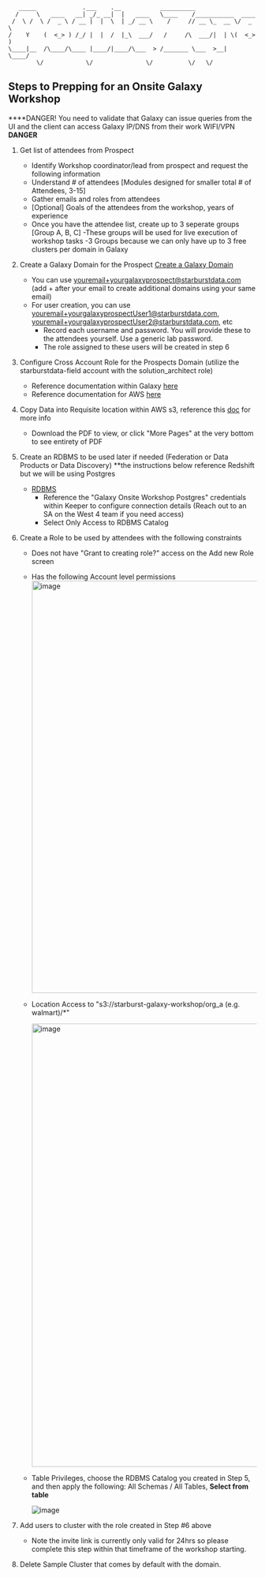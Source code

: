 
       _____             .___    .__           __________                   
      /     \   ____   __| _/_ __|  |   ____   \____    /___________  ____  
     /  \ /  \ /  _ \ / __ |  |  \  | _/ __ \    /     // __ \_  __ \/  _ \ 
    /    Y    (  <_> ) /_/ |  |  /  |_\  ___/   /     /\  ___/|  | \(  <_> )
    \____|__  /\____/\____ |____/|____/\___  > /_______ \___  >__|   \____/ 
            \/            \/               \/          \/   \/              
 

## Steps to Prepping for an Onsite Galaxy Workshop

****DANGER! You need to validate that Galaxy can issue queries from the UI and the client can access Galaxy IP/DNS from their work WIFI/VPN ****DANGER****

1. Get list of attendees from Prospect
   - Identify Workshop coordinator/lead from prospect and request the following information
   - Understand # of attendees [Modules designed for smaller total # of Attendees, 3-15]
   - Gather emails and roles from attendees
   - [Optional] Goals of the attendees from the workshop, years of experience
   - Once you have the attendee list, create up to 3 seperate groups [Group A, B, C]
        -These groups will be used for live execution of workshop tasks
        -3 Groups because we can only have up to 3 free clusters per domain in Galaxy
     
2. Create a Galaxy Domain for the Prospect [Create a Galaxy Domain ](https://www.starburst.io/platform/starburst-galaxy/start/)
   - You can use youremail+yourgalaxyprospect@starburstdata.com (add + after your email to create additional domains using your same email)
   - For user creation, you can use youremail+yourgalaxyprospectUser1@starburstdata.com, youremail+yourgalaxyprospectUser2@starburstdata.com, etc
        - Record each username and password. You will provide these to the attendees yourself. Use a generic lab password.
        - The role assigned to these users will be created in step 6
     
3. Configure Cross Account Role for the Prospects Domain (utilize the starburstdata-field account with the solution_architect role)
   - Reference documentation within Galaxy [here](https://docs.starburst.io/starburst-galaxy/cloud-settings/aws.html)
   - Reference documentation for AWS [here](https://docs.starburst.io/starburst-galaxy/security/external-aws.html#cross-account-iam-role)
     
4. Copy Data into Requisite location within AWS s3, reference this [doc](https://github.com/starburstdata/SA-Galaxy-Workshop/blob/main/Module_Zero-Pre-Work/AWS_S3_Setup.pdf) for more info
   - Download the PDF to view, or click "More Pages" at the very bottom to see entirety of PDF
     
5. Create an RDBMS to be used later if needed (Federation or Data Products or Data Discovery) **the instructions below reference Redshift but we will be using Postgres
   - [RDBMS](https://github.com/starburstdata/SA-Galaxy-Workshop/blob/main/Module_One-Galaxy-Overview/Create_Database_Catalog_Galaxy.pdf)
      - Reference the "Galaxy Onsite Workshop Postgres" credentials within Keeper to configure connection details (Reach out to an SA on the West 4 team if you need access)
      - Select Only Access to RDBMS Catalog
        
6. Create a Role to be used by attendees with the following constraints
   - Does not have "Grant to creating role?" access on the Add new Role screen
   - Has the following Account level permissions
      <img width="836" alt="image" src="https://github.com/starburstdata/SA-Galaxy-Workshop/assets/115039992/90531608-79d2-4954-8c2b-6c1ea0acc536">

   - Location Access to "s3://starburst-galaxy-workshop/org_a (e.g. walmart)/*"
  
      <img width="899" alt="image" src="https://github.com/starburstdata/SA-Galaxy-Workshop/assets/115039992/3d92dfbe-8476-439e-bf7f-46a44ab51d91">
   - Table Privileges, choose the RDBMS Catalog you created in Step 5, and then apply the following: All Schemas / All Tables, **Select from table**
  
     ![image](https://github.com/starburstdata/SA-Galaxy-Workshop/assets/103259241/46601d01-32d2-456e-b5cc-cd95651936bf)

7. Add users to cluster with the role created in Step #6 above
     - Note the invite link is currently only valid for 24hrs so please complete this step within that timeframe of the workshop starting.
8. Delete Sample Cluster that comes by default with the domain.
   
